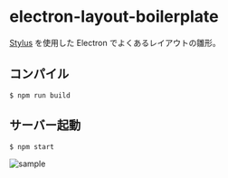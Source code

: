 # electron-layout-boilerplate

[Stylus](http://stylus-lang.com/) を使用した Electron でよくあるレイアウトの雛形。

## コンパイル

```
$ npm run build
```

## サーバー起動

```
$ npm start
```

![sample](https://cloud.githubusercontent.com/assets/236607/17269044/a52f14b0-5678-11e6-91e7-9aa41977513a.png)


